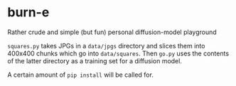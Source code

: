 # burn-e
Rather crude and simple (but fun) personal diffusion-model playground

`squares.py` takes JPGs in a `data/jpgs` directory and slices them into 400x400 chunks which go into `data/squares`. Then `go.py` uses the contents of the latter directory as a training set for a diffusion model.

A certain amount of `pip install` will be called for.
